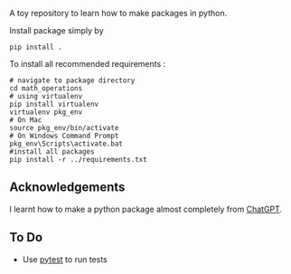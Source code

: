 A toy repository to learn how to make packages in python.

Install package simply by 

```
pip install .
```

To install all recommended requirements : 

```
# navigate to package directory
cd math_operations
# using virtualenv 
pip install virtualenv
virtualenv pkg_env
# On Mac
source pkg_env/bin/activate
# On Windows Command Prompt
pkg_env\Scripts\activate.bat
#install all packages
pip install -r ../requirements.txt
```
## Acknowledgements

I learnt how to make a python package almost completely from [ChatGPT](https://chat.openai.com/). 

## To Do

* Use [pytest](https://docs.pytest.org/en/latest/) to run tests